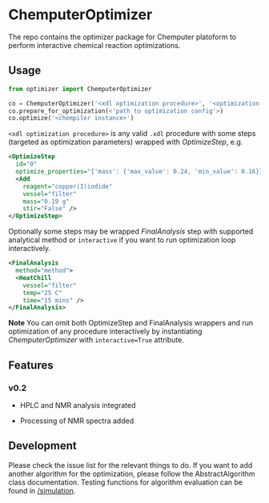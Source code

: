 # ChemputerOptimizer

The repo contains the optimizer package for Chemputer platoform to perform interactive chemical reaction optimizations.

## Usage

```python
from optimizer import ChemputerOptimizer

co = ChemputerOptimizer('<xdl optimization procedure>', '<optimization graph>')
co.prepare_for_optimization(<'path to optimization config'>)
co.optimize('<chempiler instance>')
```

`<xdl optimization procedure>` is any valid `.xdl` procedure with some steps (targeted as optimization parameters) wrapped with *OptimizeStep*, e.g.
```xml
<OptimizeStep
  id="0"
  optimize_properties="{'mass': {'max_value': 0.24, 'min_value': 0.16}}">
  <Add
    reagent="copper(I)iodide"
    vessel="filter"
    mass="0.19 g"
    stir="False" />
</OptimizeStep>
```
Optionally some steps may be wrapped *FinalAnalysis* step with supported analytical method or `interactive` if you want to run optimization loop interactively.
```xml
<FinalAnalysis
  method="method">
  <HeatChill
    vessel="filter"
    temp="25 C"
    time="15 mins" />
</FinalAnalysis>
```

**Note**
You can omit both OptimizeStep and FinalAnalysis wrappers and run optimization of any procedure interactively by instantiating *ChemputerOptimizer* with `interactive=True` attribute.

## Features

### v0.2

* HPLC and NMR analysis integrated

* Processing of NMR spectra added

## Development

Please check the issue list for the relevant things to do.
If you want to add another algorithm for the optimization, please follow the AbstractAlgorithm class documentation. Testing functions for algorithm evaluation can be found in [/simulation](/tests/simulations/).
